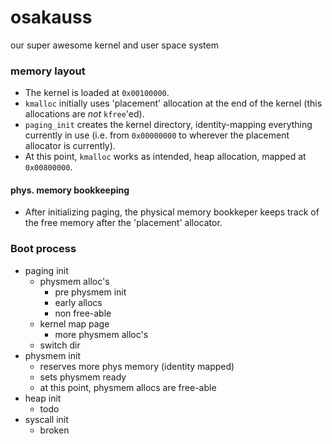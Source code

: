 # osakauss

our super awesome kernel and user space system

### memory layout

- The kernel is loaded at `0x00100000`.
- `kmalloc` initially uses 'placement' allocation at the end of the kernel
  (this allocations are _not_ `kfree`'ed).
- `paging_init` creates the kernel directory, identity-mapping everything currently
  in use (i.e. from `0x00000000` to wherever the placement allocator is currently).
- At this point, `kmalloc` works as intended, heap allocation, mapped at `0x00800000`.

#### phys. memory bookkeeping

- After initializing paging, the physical memory bookkeper keeps track of the free
  memory after the 'placement' allocator.

### Boot process

- paging init
  - physmem alloc's
    - pre physmem init
    - early allocs
    - non free-able
  - kernel map page
    - more physmem alloc's
  - switch dir
- physmem init
  - reserves more phys memory (identity mapped)
  - sets physmem ready
  - at this point, physmem allocs are free-able
- heap init
  - todo
- syscall init
  - broken